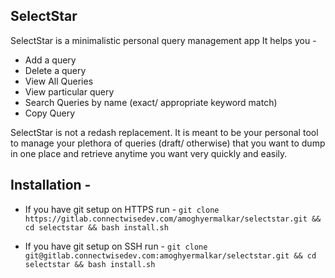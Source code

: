 ## SelectStar
SelectStar is a minimalistic personal query management app
It helps you -
  * Add a query
  * Delete a query
  * View All Queries
  * View particular query
  * Search Queries by name (exact/ appropriate keyword match)
  * Copy Query

SelectStar is not a redash replacement. 
It is meant to be your personal tool to manage your plethora of queries (draft/ otherwise) that you want to dump in one place and retrieve anytime you want very quickly and easily.

## Installation -
- If you have git setup on HTTPS run - `git clone https://gitlab.connectwisedev.com/amoghyermalkar/selectstar.git && cd selectstar
 && bash install.sh`

- If you have git setup on SSH run - `git clone git@gitlab.connectwisedev.com:amoghyermalkar/selectstar.git && cd selectstar
 && bash install.sh`
